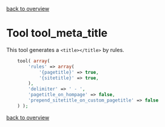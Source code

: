 [back to overview](../../README.markdown#tools)

Tool tool_meta_title
===============================

This tool generates a `<title></title>` by rules.

````php
	tool( array(
		'rules' => array(
			'{pagetitle}' => true,
			'{sitetitle}' => true,
		),
		'delimiter' => ' - ',
		'pagetitle_on_hompage' => false,
		'prepend_sitetitle_on_custom_pagetitle' => false
	) );
````

[back to overview](../../README.markdown#tools)
